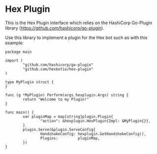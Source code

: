 # Hex Plugin

This is the Hex Plugin interface which relies on the HashiCorp Go-Plugin library (https://github.com/hashicorp/go-plugin).

Use this library to implement a plugin for the Hex bot such as with this example:

```
package main

import (
        "github.com/hashicorp/go-plugin"
        "github.com/hexbotio/hex-plugin"
)

type MyPlugin struct {
}

func (g *MyPlugin) Perform(args hexplugin.Args) string {
        return "Welcome to my Plugin!"
}

func main() {
        var pluginMap = map[string]plugin.Plugin{
                "action": &hexplugin.HexPlugin{Impl: &MyPlugin{}},
        }
        plugin.Serve(&plugin.ServeConfig{
                HandshakeConfig: hexplugin.GetHandshakeConfig(),
                Plugins:         pluginMap,
        })
}
```
